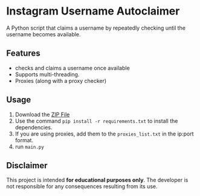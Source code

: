 # Instagram Username Autoclaimer

A Python script that claims a username by repeatedly checking until the username becomes available.

## Features
- checks and claims a username once available
- Supports multi-threading.
- Proxies (along with a proxy checker)

## Usage
1. Download the [ZIP File](https://github.com/qxxa/instaclaimer/archive/refs/heads/main.zip)
2. Use the command `pip install -r requirements.txt` to install the dependencies.
3. If you are using proxies, add them to the `proxies_list.txt` in the ip:port format.
4. run `main.py` 

## Disclaimer

This project is intended **for educational purposes only**. The developer is not responsible for any consequences resulting from its use.
